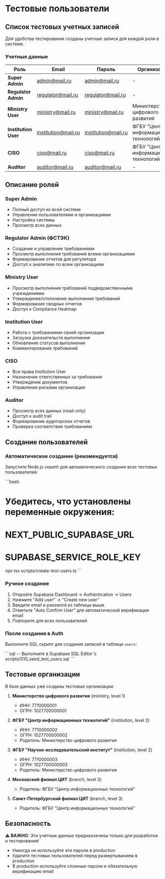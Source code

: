 # Тестовые пользователи

## Список тестовых учетных записей

Для удобства тестирования созданы учетные записи для каждой роли в системе.

### Учетные данные

| Роль | Email | Пароль | Организация |
|------|-------|--------|-------------|
| **Super Admin** | admin@mail.ru | admin@mail.ru | - |
| **Regulator Admin** | regulator@mail.ru | regulator@mail.ru | - |
| **Ministry User** | ministry@mail.ru | ministry@mail.ru | Министерство цифрового развития |
| **Institution User** | institution@mail.ru | institution@mail.ru | ФГБУ "Центр информационных технологий" |
| **CISO** | ciso@mail.ru | ciso@mail.ru | ФГБУ "Центр информационных технологий" |
| **Auditor** | auditor@mail.ru | auditor@mail.ru | - |

## Описание ролей

### Super Admin
- Полный доступ ко всей системе
- Управление пользователями и организациями
- Настройка системы
- Просмотр всех данных

### Regulator Admin (ФСТЭК)
- Создание и управление требованиями
- Просмотр выполнения требований всеми организациями
- Формирование отчетов для регулятора
- Доступ к аналитике по всем организациям

### Ministry User
- Просмотр выполнения требований подведомственными учреждениями
- Утверждение/отклонение выполнения требований
- Формирование сводных отчетов
- Доступ к Compliance Heatmap

### Institution User
- Работа с требованиями своей организации
- Загрузка доказательств выполнения
- Обновление статусов выполнения
- Комментирование требований

### CISO
- Все права Institution User
- Назначение ответственных за требования
- Утверждение документов
- Управление рисками организации

### Auditor
- Просмотр всех данных (read-only)
- Доступ к audit trail
- Формирование аудиторских отчетов
- Проверка соответствия требованиям

## Создание пользователей

### Автоматическое создание (рекомендуется)

Запустите Node.js скрипт для автоматического создания всех тестовых пользователей:

\`\`\`bash
# Убедитесь, что установлены переменные окружения:
# NEXT_PUBLIC_SUPABASE_URL
# SUPABASE_SERVICE_ROLE_KEY

npx tsx scripts/create-test-users.ts
\`\`\`

### Ручное создание

1. Откройте Supabase Dashboard → Authentication → Users
2. Нажмите "Add user" → "Create new user"
3. Введите email и password из таблицы выше
4. Отметьте "Auto Confirm User" для автоматической верификации email
5. Повторите для всех пользователей

### После создания в Auth

Выполните SQL скрипт для создания записей в таблице `users`:

\`\`\`sql
-- Выполните в Supabase SQL Editor
\i scripts/010_seed_test_users.sql
\`\`\`

## Тестовые организации

В базе данных уже созданы тестовые организации:

1. **Министерство цифрового развития** (ministry, level 1)
   - ИНН: 7710000001
   - ОГРН: 1027700000001

2. **ФГБУ "Центр информационных технологий"** (institution, level 2)
   - ИНН: 7710000002
   - ОГРН: 1027700000002
   - Родитель: Министерство цифрового развития

3. **ФГБУ "Научно-исследовательский институт"** (institution, level 2)
   - ИНН: 7710000003
   - ОГРН: 1027700000003
   - Родитель: Министерство цифрового развития

4. **Московский филиал ЦИТ** (branch, level 3)
   - Родитель: ФГБУ "Центр информационных технологий"

5. **Санкт-Петербургский филиал ЦИТ** (branch, level 3)
   - Родитель: ФГБУ "Центр информационных технологий"

## Безопасность

⚠️ **ВАЖНО**: Эти учетные данные предназначены только для разработки и тестирования!

- Никогда не используйте эти пароли в production
- Удалите тестовых пользователей перед развертыванием в production
- В production используйте сложные пароли и обязательную верификацию email
